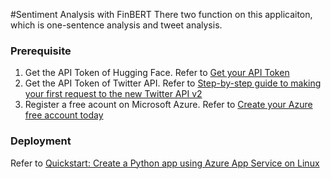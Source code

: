 #Sentiment Analysis with FinBERT
There two function on this applicaiton, which is one-sentence analysis and tweet analysis.

### Prerequisite
1. Get the API Token of Hugging Face. Refer to [Get your API Token](https://api-inference.huggingface.co/docs/python/html/quicktour.html#get-your-api-token "Get your API Token")
2. Get the API Token of Twitter API. Refer to [Step-by-step guide to making your first request to the new Twitter API v2](https://developer.twitter.com/en/docs/tutorials/step-by-step-guide-to-making-your-first-request-to-the-twitter-api-v2 "Step-by-step guide to making your first request to the new Twitter API v2")
3. Register a free acount on Microsoft Azure. Refer to [Create your Azure free account today]("https://azure.microsoft.com/en-us/")


### Deployment
Refer to [Quickstart: Create a Python app using Azure App Service on Linux](https://docs.microsoft.com/en-us/azure/app-service/quickstart-python?tabs=bash&pivots=python-framework-flask "Quickstart: Create a Python app using Azure App Service on Linux")